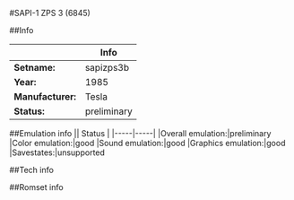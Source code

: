 #SAPI-1 ZPS 3 (6845)

##Info

||Info|
|-----|-----|
|**Setname:**|sapizps3b
|**Year:**|1985
|**Manufacturer:**|Tesla
|**Status:**|preliminary

##Emulation info
|| Status |
|-----|-----|
|Overall emulation:|preliminary
|Color emulation:|good
|Sound emulation:|good
|Graphics emulation:|good
|Savestates:|unsupported

##Tech info

##Romset info

<!--- START OF EDITED COMMENT DO NOT TOUCH TEXT ABOVE-->
